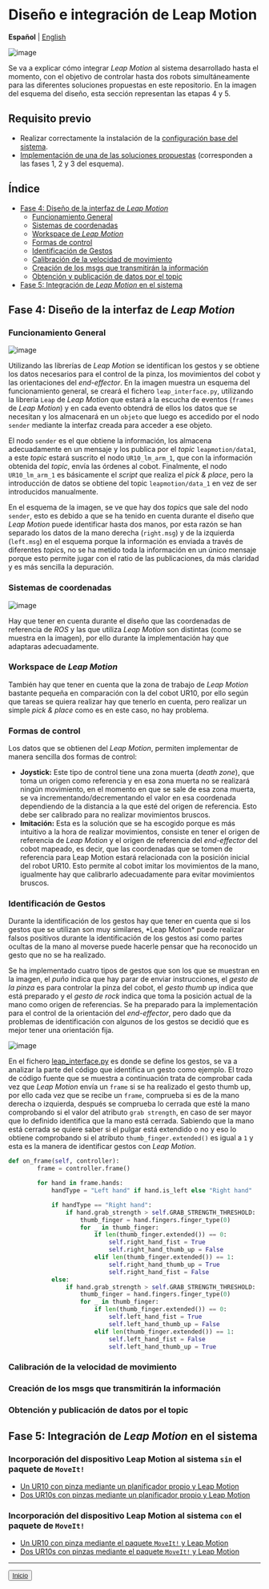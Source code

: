 # Diseño e integración de Leap Motion

**Español** | [English](https://github.com/Serru/MultiCobot-UR10-Gripper/blob/main/doc/design-lm-eng.md)

![image](/doc/imgs_md/Diseno-moveit-general-un-cobot-leap-motion.png  "Diseño e integración de Leap Motion")

Se va a explicar cómo integrar *Leap Motion* al sistema desarrollado hasta el momento, con el objetivo de controlar hasta dos robots simultáneamente para las diferentes soluciones propuestas en este repositorio. En la imagen del esquema del diseño, esta sección representan las etapas 4 y 5.

## Requisito previo
- Realizar correctamente la instalación de la [configuración base del sistema](https://github.com/Serru/MultiCobot-UR10-Gripper/blob/main/doc/setup-doc/proyect_setup.md).
- [Implementación de una de las soluciones propuestas](https://github.com/Serru/MultiCobot-UR10-Gripper/blob/main/doc/design.md)  (corresponden a las fases 1, 2 y 3 del esquema).

## Índice
- [Fase 4: Diseño de la interfaz de *Leap Motion*](#fase4)
	- [Funcionamiento General](#lm1)
	- [Sistemas de coordenadas](#lm2)
	- [Workspace de *Leap Motion*](#lm3)
	- [Formas de control](#lm4)
	- [Identificación de Gestos](#lm5)
	- [Calibración de la velocidad de movimiento](#lm6)
	- [Creación de los msgs que transmitirán la información](#lm7)
	- [Obtención y publicación de datos por el topic](#lm8)
- [Fase 5: Integración de *Leap Motion* en el sistema](#fase5)

<a name="fase4">
  <h2>
Fase 4: Diseño de la interfaz de <i>Leap Motion</i>
  </h2>
</a>

<a name="lm1">
  <h3>
Funcionamiento General
  </h3>
</a>

![image](/doc/imgs_md/Diseno-leap-motion.png  "Esquema de funcionalmiento de Leap Motion")

Utilizando las librerı́as de *Leap Motion* se identifican los gestos y se obtiene los datos necesarios para el control de la pinza, los movimientos del cobot y las orientaciones del *end-effector*. En la imagen muestra un esquema del funcionamiento general, se creará el fichero `leap_interface.py`, utilizando la librerı́a `Leap` de *Leap Motion* que estará a la escucha de eventos (`frames` de *Leap Motion*) y en cada evento obtendrá de ellos los datos que se necesitan y los almacenará en un `objeto` que luego es accedido por el nodo `sender` mediante la interfaz creada para acceder a ese objeto.


El nodo `sender` es el que obtiene la información, los almacena adecuadamente en un mensaje y los publica por el *topic* `leapmotion/data1`, a este *topic* estará suscrito el nodo `UR10_lm_arm_1`, que con la información obtenida del *topic*, envı́a las órdenes al cobot. Finalmente, el nodo `UR10_lm_arm_1` es básicamente el *script* que realiza el *pick & place*, pero la introducción de datos se obtiene del topic `leapmotion/data_1` en vez de ser introducidos manualmente.

En el esquema de la imagen, se ve que hay dos *topic*s que sale del nodo `sender`, esto es debido a que se ha tenido en cuenta durante el diseño que *Leap Motion* puede identificar hasta dos manos, por esta razón se han separado los datos de la mano derecha (`right.msg`) y de la izquierda (`left.msg`) en el esquema porque la información es enviada a través de diferentes *topic*s, no se ha metido toda la información en un único mensaje porque esto permite jugar con el ratio de las publicaciones, da más claridad y es más sencilla la depuración.

<a name="lm2">
  <h3>
Sistemas de coordenadas
  </h3>
</a>

![image](/doc/imgs_md/distintintos-sistemas-referencia.png  "Distintos sistemas de coordenadas de referencia")

Hay que tener en cuenta durante el diseño que las coordenadas de referencia de *ROS* y las que utiliza *Leap Motion* son distintas (como se muestra en la imagen), por ello durante la implementación hay que adaptaras adecuadamente.

<a name="lm3">
  <h3>
Workspace de <i>Leap Motion</i>
  </h3>
</a>

También hay que tener en cuenta que la zona de trabajo de *Leap Motion* bastante pequeña en comparación con la del cobot UR10, por ello según que tareas se quiera realizar hay que tenerlo en cuenta, pero realizar un simple *pick & place* como es en este caso, no hay problema.

<a name="lm4">
  <h3>
Formas de control
  </h3>
</a>

Los datos que se obtienen del *Leap Motion*, permiten implementar de manera sencilla dos formas de control:

- **Joystick:** Este tipo de control tiene una zona muerta (*death zone*), que toma un origen como referencia y en esa zona muerta no se realizará ningún movimiento, en el momento en que se sale de esa zona muerta, se va incrementando/decrementando el valor en esa coordenada dependiendo de la distancia a la que esté del origen de referencia. Esto debe ser calibrado para no realizar movimientos bruscos.
- **Imitación:** Esta es la solución que se ha escogido porque es más intuitivo a la hora de realizar movimientos, consiste en tener el origen de referencia de *Leap Motion* y el origen de referencia del *end-effector* del cobot mapeado, es decir, que las coordenadas que se tomen de referencia para Leap Motion estará relacionada con la posición inicial del robot UR10. Esto permite al cobot imitar los
movimientos de la mano, igualmente hay que calibrarlo adecuadamente para evitar movimientos bruscos.

<a name="lm5">
  <h3>
Identificación de Gestos
  </h3>
</a>
Durante la identificación de los gestos hay que tener en cuenta que si los gestos que se utilizan son muy similares, *Leap Motion* puede realizar falsos positivos durante la identificación de los gestos ası́ como partes ocultas de la mano al moverse puede hacerle pensar que ha reconocido un gesto que no se ha realizado.

Se ha implementado cuatro tipos de gestos que son los que se muestran en la imagen, el *puño* indica que hay parar de enviar instrucciones, el *gesto de la pinza* es para controlar la pinza del cobot, el *gesto thumb up* indica que está preparado y el *gesto de rock* indica que toma la posición actual de la mano como origen de referencias. Se ha preparado para la implementación para el control de la orientación del *end-effector*, pero dado que da problemas de identificación con algunos de los gestos se decidió que es mejor tener una orientación fija.

![image](/doc/imgs_md/gestos-leap-motion.png  "Definición de gestos para Leap Motion")


En el fichero [leap_interface.py](https://github.com/Serru/MultiCobot-UR10-Gripper/blob/main/src/multirobot/one_arm_moveit/one_arm_moveit_leap_motion/scripts/leap_interface.py) es donde se define los gestos, se va a analizar la parte del código que identifica un gesto como ejemplo. El trozo de código fuente que se muestra a continuación trata de comprobar cada vez que *Leap Motion* envı́a un `frame` si se ha realizado el gesto thumb up, por ello cada vez que se recibe un `frame`, comprueba si es de la mano derecha o izquierda, después se comprueba lo cerrada que esté la mano comprobando si el valor del atributo `grab strength`, en caso de ser mayor que lo definido identifica que la mano está cerrada. Sabiendo que la mano está cerrada se quiere saber si el pulgar está extendido o no y eso lo obtiene comprobando si el atributo `thumb_finger.extended()` es igual a `1` y esta es la manera de identificar gestos con *Leap Motion*.

```python
def on_frame(self, controller):
        frame = controller.frame()

        for hand in frame.hands:
            handType = "Left hand" if hand.is_left else "Right hand"

            if handType == "Right hand":
                if hand.grab_strength > self.GRAB_STRENGTH_THRESHOLD:
                    thumb_finger = hand.fingers.finger_type(0)
                    for _ in thumb_finger:
                        if len(thumb_finger.extended()) == 0:
                            self.right_hand_fist = True
                            self.right_hand_thumb_up = False
                        elif len(thumb_finger.extended()) == 1:
                            self.right_hand_thumb_up = True
                            self.right_hand_fist = False
            else:
                if hand.grab_strength > self.GRAB_STRENGTH_THRESHOLD:
                    thumb_finger = hand.fingers.finger_type(0)
                    for _ in thumb_finger:
                        if len(thumb_finger.extended()) == 0:
                            self.left_hand_fist = True
                            self.left_hand_thumb_up = False
                        elif len(thumb_finger.extended()) == 1:
                            self.left_hand_fist = False
                            self.left_hand_thumb_up = True
```

<a name="lm6">
  <h3>
Calibración de la velocidad de movimiento
  </h3>
</a>

<a name="lm7">
  <h3>
Creación de los msgs que transmitirán la información
  </h3>
</a>

<a name="lm8">
  <h3>
Obtención y publicación de datos por el topic
  </h3>
</a>

<a name="fase5">
  <h2>
Fase 5: Integración de <i>Leap Motion</i> en el sistema
  </h2>
</a>

### Incorporación del dispositivo Leap Motion al sistema `sin` el paquete de `MoveIt!`
- [Un UR10 con pinza mediante un planificador propio y Leap Motion](https://github.com/Serru/MultiCobot-UR10-Gripper/blob/main/doc/no_moveit/ESP/one_arm_no_moveit_lm.md)
- [Dos UR10s con pinzas mediante un planificador propio y Leap Motion](https://github.com/Serru/MultiCobot-UR10-Gripper/blob/main/doc/no_moveit/ESP/two_arm_no_moveit_lm.md)


### Incorporación del dispositivo Leap Motion al sistema `con` el paquete de `MoveIt!`
- [Un UR10 con pinza mediante el paquete `MoveIt!` y Leap Motion](https://github.com/Serru/MultiCobot-UR10-Gripper/blob/main/doc/moveit/ESP/one_arm_moveit_lm.md)
- [Dos UR10s con pinzas mediante el paquete `MoveIt!` y Leap Motion](https://github.com/Serru/MultiCobot-UR10-Gripper/blob/main/doc/moveit/ESP/two_arm_moveit_lm.md)


---

<div>
<p align="left">
<button name="button">
            	<a rel="license" href="https://github.com/Serru/MultiCobot-UR10-Gripper/blob/main/README.md">Inicio</a>
</button>
</p>
</div>